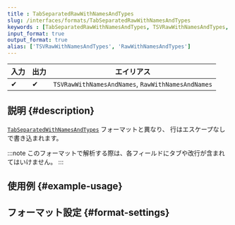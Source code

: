 ```yaml
---
title : TabSeparatedRawWithNamesAndTypes
slug: /interfaces/formats/TabSeparatedRawWithNamesAndTypes
keywords : [TabSeparatedRawWithNamesAndTypes, TSVRawWithNamesAndTypes, RawWithNamesAndTypes]
input_format: true
output_format: true
alias: ['TSVRawWithNamesAndTypes', 'RawWithNamesAndTypes']
---
```


| 入力 | 出力 | エイリアス                                           |
|-------|--------|----------------------------------------------------|
| ✔     | ✔      | `TSVRawWithNamesAndNames`, `RawWithNamesAndNames` |

## 説明 {#description}

[`TabSeparatedWithNamesAndTypes`](./TabSeparatedWithNamesAndTypes.md) フォーマットと異なり、
行はエスケープなしで書き込まれます。

:::note
このフォーマットで解析する際は、各フィールドにタブや改行が含まれてはいけません。
:::

## 使用例 {#example-usage}

## フォーマット設定 {#format-settings}
